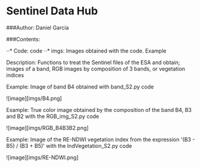 # Sentinel Data Hub

###Author: Daniel García

###Contents:

⋅⋅* Code: code
⋅⋅* imgs: Images obtained with the code. Example

Description: Functions to treat the Sentinel files of the ESA and obtain; images of a band, RGB images by composition of 3 bands, or vegetation indices

Example: Image of band B4 obtained with band_S2.py code

![image][imgs/B4.png]

Example: True color image obtained by the composition of the band B4, B3 and B2 with the RGB_img_S2.py code

![image][imgs/RGB_B4B3B2.png]

Example: Image of the RE-NDWI vegetation index from the expression '(B3 - B5) / (B3 + B5)' with the IndVegetation_S2.py code

![image][imgs/RE-NDWI.png]
